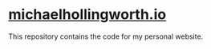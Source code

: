 # [michaelhollingworth.io](michaelhollingworth.io)

This repository contains the code for my personal website.
